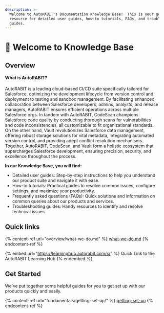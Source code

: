 ```yaml
---
description: >-
  Welcome to AutoRABIT's Documentation Knowledge Base!  This is your go-to
  resource for detailed user guides, how-to tutorials, FAQs, and troubleshooting
  guides.
---
```


# 👋 Welcome to Knowledge Base

## Overview

#### What is AutoRABIT?  <a href="#what-is-autorabit" id="what-is-autorabit"></a>

AutoRABIT is a leading cloud-based CI/CD suite specifically tailored for Salesforce, optimizing the development lifecycle from version control and deployment to testing and sandbox management. By facilitating enhanced collaboration between Salesforce developers, admins, analysts, and release managers, AutoRABIT ensures efficient operations across multiple Salesforce orgs. In tandem with AutoRABIT, CodeScan champions Salesforce code quality by conducting thorough scans for vulnerabilities and code inconsistencies, all customizable to fit organizational standards. On the other hand, Vault revolutionizes Salesforce data management, offering robust storage solutions for vital metadata, integrating automated version control, and providing adept conflict resolution mechanisms. Together, AutoRABIT, CodeScan, and Vault form a holistic ecosystem that supercharges Salesforce development, ensuring precision, security, and excellence throughout the process.

**In our Knowledge Base, you will find:**

* Detailed user guides: Step-by-step instructions to help you understand our product suite and navigate it with ease.
* How-to tutorials: Practical guides to resolve common issues, configure settings, and maximize your productivity.
* Frequently asked questions (FAQs): Quick solutions and information on common queries about our products and services.
* Troubleshooting guides: Handy resources to identify and resolve technical issues.

## Quick links

{% content-ref url="overview/what-we-do.md" %}
[what-we-do.md](overview/what-we-do.md)
{% endcontent-ref %}

{% embed url="https://learninghub.autorabit.com/s/" %}
Quick Link to the AutoRABIT Learning Hub
{% endembed %}

## Get Started

We've put together some helpful guides for you to get set up with our products quickly and easily.

{% content-ref url="fundamentals/getting-set-up/" %}
[getting-set-up](fundamentals/getting-set-up/)
{% endcontent-ref %}
